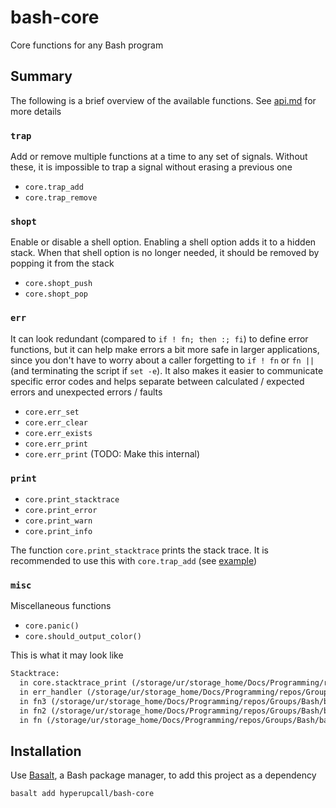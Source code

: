 # bash-core

Core functions for any Bash program

## Summary

The following is a brief overview of the available functions. See [api.md](./docs/api.md) for more details

### `trap`

Add or remove multiple functions at a time to any set of signals. Without these, it is impossible to trap a signal without erasing a previous one

- `core.trap_add`
- `core.trap_remove`

### `shopt`

Enable or disable a shell option. Enabling a shell option adds it to a hidden stack. When that shell option is no longer needed, it should be removed by popping it from the stack

- `core.shopt_push`
- `core.shopt_pop`

### `err`

It can look redundant (compared to `if ! fn; then :; fi`) to define error functions, but it can help make errors a bit more safe in larger applications, since you don't have to worry about a caller forgetting to `if ! fn` or `fn ||` (and terminating the script if `set -e`). It also makes it easier to communicate specific error codes and helps separate between calculated / expected errors and unexpected errors / faults

- `core.err_set`
- `core.err_clear`
- `core.err_exists`
- `core.err_print`
- `core.err_print` (TODO: Make this internal)

### `print`

- `core.print_stacktrace`
- `core.print_error`
- `core.print_warn`
- `core.print_info`

The function `core.print_stacktrace` prints the stack trace. It is recommended to use this with `core.trap_add` (see [example](./docs/api.md#coreprint_stacktrace))

### `misc`

Miscellaneous functions

- `core.panic()`
- `core.should_output_color()`

This is what it may look like

```txt
Stacktrace:
  in core.stacktrace_print (/storage/ur/storage_home/Docs/Programming/repos/Groups/Bash/bash-core/.hidden/test.sh:0)
  in err_handler (/storage/ur/storage_home/Docs/Programming/repos/Groups/Bash/bash-core/.hidden/test.sh:36)
  in fn3 (/storage/ur/storage_home/Docs/Programming/repos/Groups/Bash/bash-core/.hidden/test.sh:48)
  in fn2 (/storage/ur/storage_home/Docs/Programming/repos/Groups/Bash/bash-core/.hidden/test.sh:53)
  in fn (/storage/ur/storage_home/Docs/Programming/repos/Groups/Bash/bash-core/.hidden/test.sh:57)
```

## Installation

Use [Basalt](https://github.com/hyperupcall/basalt), a Bash package manager, to add this project as a dependency

```sh
basalt add hyperupcall/bash-core
```
